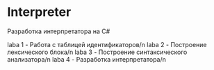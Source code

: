 # Interpreter
Разработка интерпретатора на C# 

laba 1 - Работа с таблицей идентификаторов/n
laba 2 - Построение лексического блока/n
laba 3 - Построение синтаксического анализатора/n
laba 4 - Разработка интерпретатора/n
